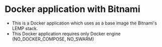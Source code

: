 Docker application with Bitnami
===============================

- This is a Docker application which uses as a base image
  the Bitnami's LEMP stack.
- This Docker application requires only Docker engine (NO_DOCKER_COMPOSE, 
  NO_SWARM)
  